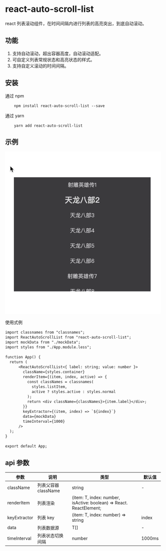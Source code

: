 # react-auto-scroll-list

react 列表滚动组件，在时间间隔内进行列表的高亮突出，到底自动滚动。

## 功能

1. 支持自动滚动，超出容器高度，自动滚动适配。
2. 可自定义列表常规状态和高亮状态的样式。
3. 支持自定义滚动的时间间隔。

## 安装

通过 npm

```shell
    npm install react-auto-scroll-list --save
```

通过 yarn

```shell
    yarn add react-auto-scroll-list
```

## 示例

![示例demo](assets/demo.gif)

使用式例

```tsx
import classnames from "classnames";
import ReactAutoScrollList from "react-auto-scroll-list";
import mockData from "./mockData";
import styles from "./App.module.less";

function App() {
  return (
      <ReactAutoScrollList<{ label: string; value: number }>
        className={styles.container}
        renderItem={(item, index, active) => {
          const classNames = classnames(
            styles.listItem,
            active ? styles.active : styles.normal
          );
          return <div className={classNames}>{item.label}</div>;
        }}
        keyExtractor={(item, index) => `${index}`}
        data={mockData}
        timeInterval={1000}
      />
  );
}

export default App;

```

## api 参数

| 参数     | 说明              | 类型                   | 默认值|
|----------|-------------------|------------------------|------
| className    | 列表父容器 className            |        string               | -
| renderItem | 列表渲染 |  (item: T, index: number, isActive: boolean) => React. ReactElement; |
| keyExtractor | 列表 key |  (item: T, index: number) => string | index 
| data | 列表数据源 | T[] | - |
| timeInterval | 列表状态切换间隔| number | 1000ms |
